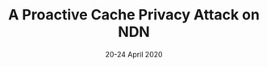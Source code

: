 ---
title: "A Proactive Cache Privacy Attack on NDN"
authors: "A. Compagno, M. Conti, E. Losiouk, G. Tsudik, S. Valle"
venue: "In Proceedings of 2020 IEEE/IFIP Network Operations and Management Symposium (NOMS 2020)"
type: "conference"
year: 2020
location: "Budapest, Hungary"
date: "20-24 April 2020"
paperurl: "https://ieeexplore.ieee.org/abstract/document/9110318/"
--- 